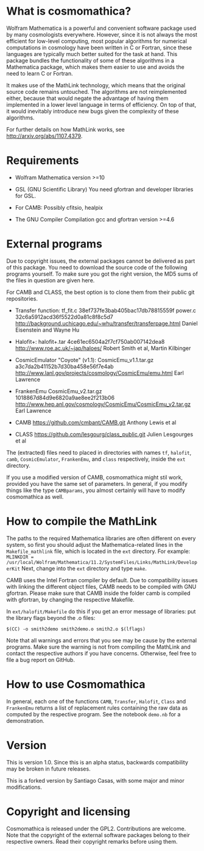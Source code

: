 What is cosmomathica?
=====================

Wolfram Mathematica is a powerful and convenient software package used by
many cosmologists everywhere. However, since it is not always the most
efficient for low-level computing, most popular algorithms for numerical
computations in cosmology have been written in C or Fortran, since these
languages are typically much better suited for the task at hand. This
package bundles the functionality of some of these algorithms in
a Mathematica package, which makes them easier to use and avoids the need to
learn C or Fortran.

It makes use of the MathLink technology, which means that the original
source code remains untouched. The algorithms are not reimplemented either,
because that would negate the advantage of having them implemented in
a lower level language in terms of efficiency. On top of that, it would
inevitably introduce new bugs given the complexity of these algorithms.

For further details on how MathLink works, see
http://arxiv.org/abs/1107.4379.



Requirements
============

  * Wolfram Mathematica version >=10

  * GSL (GNU Scientific Library) 
    You need gfortran and developer libraries for GSL.

  * For CAMB: Possibly cfitsio, healpix

  * The GNU Compiler Compilation gcc and gfortran version >=4.6



External programs
=================

Due to copyright issues, the external packages cannot be delivered as part
of this package. You need to download the source code of the following
programs yourself. To make sure you got the right version, the MD5 sums of
the files in question are given here.

For CAMB and CLASS, the best option is to clone them from their public git repositories.

  * Transfer function: 
    tf_fit.c
    38ef737fe3bab405bac17db78815559f
    power.c
    32c6a5912acd36f5522d0a81c8f8c5d7
    http://background.uchicago.edu/~whu/transfer/transferpage.html
    Daniel Eisenstein and Wayne Hu 

  * Halofit+:
    halofit+.tar
    4ce61ec6504a2f7cf750ab007142dea8
    http://www.roe.ac.uk/~jap/haloes/
    Robert Smith et al, Martin Kilbinger

  * CosmicEmulator "Coyote" (v1.1):
    CosmicEmu_v1.1.tar.gz   
    a3c7da2b41152b7d30ba458e56f7e4ab  
    http://www.lanl.gov/projects/cosmology/CosmicEmu/emu.html
    Earl Lawrence

  * FrankenEmu
    CosmicEmu_v2.tar.gz
    1018867d84d9e6820a9ae8ee2f213b06
    http://www.hep.anl.gov/cosmology/CosmicEmu/CosmicEmu_v2.tar.gz
    Earl Lawrence
  
  * CAMB
    https://github.com/cmbant/CAMB.git
    Anthony Lewis et al

  * CLASS
    https://github.com/lesgourg/class_public.git
    Julien Lesgourges et al 

The (extracted) files need to placed in directories with names `tf`,
`halofit`, `camb`, `CosmicEmulator`, `FrankenEmu`, and `class` 
respectively, inside the `ext` directory.

If you use a modified
version of CAMB, cosmomathica might stil work, provided you have the same set of parameters. In general, if you modify things like the
type `CAMBparams`, you almost certainly will have to modify cosmomathica as
well.


How to compile the MathLink
===========================

The paths to the required Mathematica libraries are often different on every
system, so first you should adjust the Mathematica-related lines in the
`Makefile_mathlink` file, which is located in the `ext` directory. 
For example:
`MLINKDIR = /usr/local/Wolfram/Mathematica/11.2/SystemFiles/Links/MathLink/DeveloperKit`
Next, change into the `ext` directory and type `make`. 

CAMB uses the Intel Fortran compiler by default. Due to compatibility issues
with linking the different object files, CAMB needs to be compiled with GNU
gfortran. Please make sure that CAMB inside the folder camb is compiled with gfortran, by changing the respective Makefile. 


In `ext/halofit/Makefile` do this if you get an error message of libraries:
put the library flags beyond the .o files:

`$(CC) -o smith2demo smith2demo.o smith2.o $(lflags)`

Note that all warnings and errors that you see may be cause by the external
programs. Make sure the warning is not from compiling the MathLink and
contact the respective authors if you have concerns. Otherwise, feel free to
file a bug report on GitHub.


How to use Cosmomathica
=======================

In general, each one of the functions `CAMB`, `Transfer`, `Halofit`, `Class`
and `FrankenEmu` returns a list of replacement rules containing the raw data
as computed by the respective program. See the notebook `demo.nb` for
a demonstration. 


Version
=======

This is version 1.0. Since this is an alpha status, backwards compatibility
may be broken in future releases.

This is a forked version by Santiago Casas, with some major and minor modifications.


Copyright and licensing
=======================

Cosmomathica is released under the GPL2. Contributions are welcome. Note
that the copyright of the external software packages belong to their
respective owners. Read their copyright remarks before using them.
